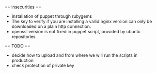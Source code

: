 == insecurities ==

- installation of puppet through rubygems
- The key to verify if you are installing a vallid nginx version can only be downloaded on a plain http connection.
- openssl version is not fixed in puppet script, provided by ubuntu repositories


== TODO ==

- decide how to upload and from where we will run the scripts in production
- check protection of private key

